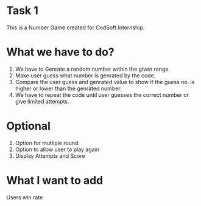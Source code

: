 # Task 1
This is a Number Game created for CodSoft Internship.
# What we have to do?
1. We have to Genrate a random number within the given range.
2. Make user guess what number is genrated by the code.
3. Compare the user guess and genrated value to show if the guess no. is higher or lower than the genrated number.
4. We have to repeat the code until user guesses the correct number or give limited attempts.
# Optional
1. Option for mutliple round.
2. Option to allow user to play again
3. Display Attempts and Score
# What I want to add
Users win rate
